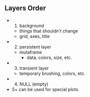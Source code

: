 
## Layers Order

* 1. background
  * things that shouldn't change
  * grid, axes, title
* 2. persistent layer
  * mutaframe
    * data, colors, size, etc.
* 3. transient layer
  * temporary brushing, colors, etc.
* 4. NULL (empty)
* 5+ can be used for special plots.


